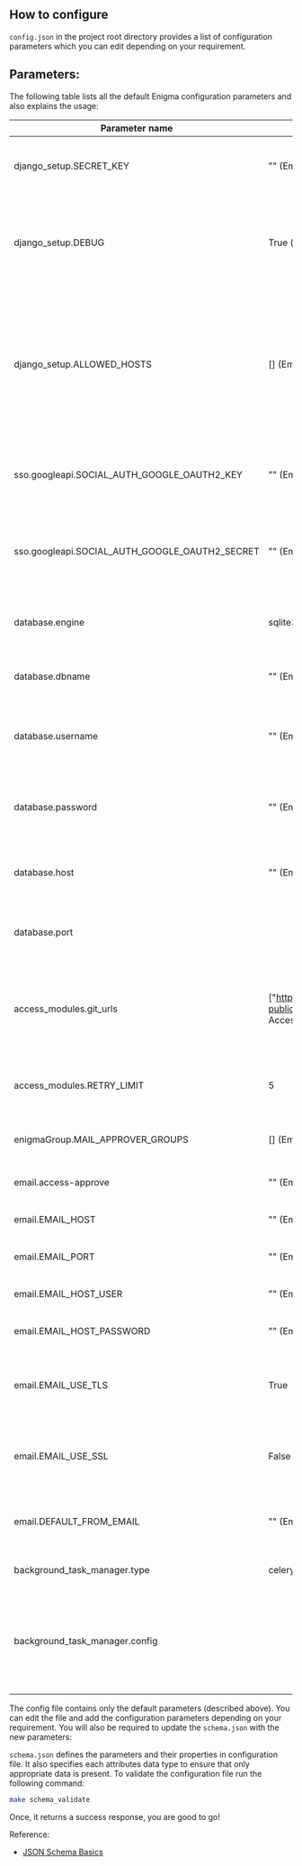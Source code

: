 ## How to configure
`config.json` in the project root directory provides a list of configuration parameters which you can edit depending on your requirement.

## Parameters:
The following table lists all the default Enigma configuration parameters and also explains the usage:

Parameter name | Default | Description
--- | --- | ---
django_setup.SECRET_KEY | "" (Empty string) | `String` Set the DJANGO setup secret key. This value should be kept secret.
django_setup.DEBUG | True (dev mode only) | `Boolean` User authorised to view details of all users. <br>  **Note: DEBUG should be set to `False` in production.**
django_setup.ALLOWED_HOSTS | [] (Empty list) | `Array` User authorised to view access of all users. <br> If DEBUG is False, you also need to properly set the ALLOWED_HOSTS setting. Failing to do so will result in all requests being returned as “Bad Request (400)”
sso.googleapi.SOCIAL_AUTH_GOOGLE_OAUTH2_KEY | "" (Empty string) | `String` Google OAuth 2.0 client ID. Obtain OAuth 2.0 credentials from the Google API Console.
sso.googleapi.SOCIAL_AUTH_GOOGLE_OAUTH2_SECRET | "" (Empty string) | `String` Google OAuth 2.0 client secret. Obtain OAuth 2.0 credentials from the Google API Console.
database.engine | sqlite3 | `String` The database backend to use. Enigma has support for **mysql** and **sqlite3**
database.dbname | "" (Empty string) | `String` The name of the database to use. *Not used with SQLite.*
database.username | "" (Empty string) | `String` The username to use when connecting to the database. *Not used with SQLite.*
database.password | "" (Empty string) | `String` The password to use when connecting to the database. *Not used with SQLite.*
database.host | "" (Empty string) | `String` The host to use when connecting to the database. *Not used with SQLite.*
database.port | | `Integer` The port to use when connecting to the database. *Not used with SQLite.*
access_modules.git_urls | ["https://github.com/browserstack/enigma-public-access-modules.git"] (Enigma's Access Module Repository)| `Array` List of Git URLs of access modules, these URLs are fed to the cloning script to pull the modules into the running container.
access_modules.RETRY_LIMIT | 5 | `Integer` Maximum number of tries to clone the access modules repository
enigmaGroup.MAIL_APPROVER_GROUPS | [] (Empty list) | `Array` List of approvers Email for managing groups.
email.access-approve | "" (Empty string) | `String` Admin access approver's email address
email.EMAIL_HOST | "" (Empty string) | `String` The host to use for sending email.
email.EMAIL_PORT | "" (Empty string) | `String` Port to use for the SMTP server
email.EMAIL_HOST_USER | "" (Empty string) | `String` Username to use for the SMTP server
email.EMAIL_HOST_PASSWORD | "" (Empty string) | `String` Password to use for the SMTP server
email.EMAIL_USE_TLS | True | `Boolean` Whether to use a TLS (secure) connection when talking to the SMTP server.
email.EMAIL_USE_SSL | False | `Boolean` Whether to use an implicit TLS (secure) connection when talking to the SMTP server.
email.DEFAULT_FROM_EMAIL | "" (Empty string) | `String` Default email address to use for various correspondence from Enigma.
background_task_manager.type | celery | `String` Type can be **celery** or **threading**
background_task_manager.config | | *Not used with threading.* <br> Refer to [Celery.md](docs/Celery.md) for detailed information on celery configuration parameters/


The config file contains only the default parameters (described above). You can edit the file and add the configuration parameters depending on your requirement.
You will also be required to update the `schema.json` with the new parameters:

`schema.json` defines the parameters and their properties in configuration file. It also specifies each attributes data type to ensure that only appropriate data is present.
To validate the configuration file run the following command:
```bash
make schema_validate
```
Once, it returns a success response, you are good to go!


Reference:
- [JSON Schema Basics](https://json-schema.org/understanding-json-schema/reference/index.html)
